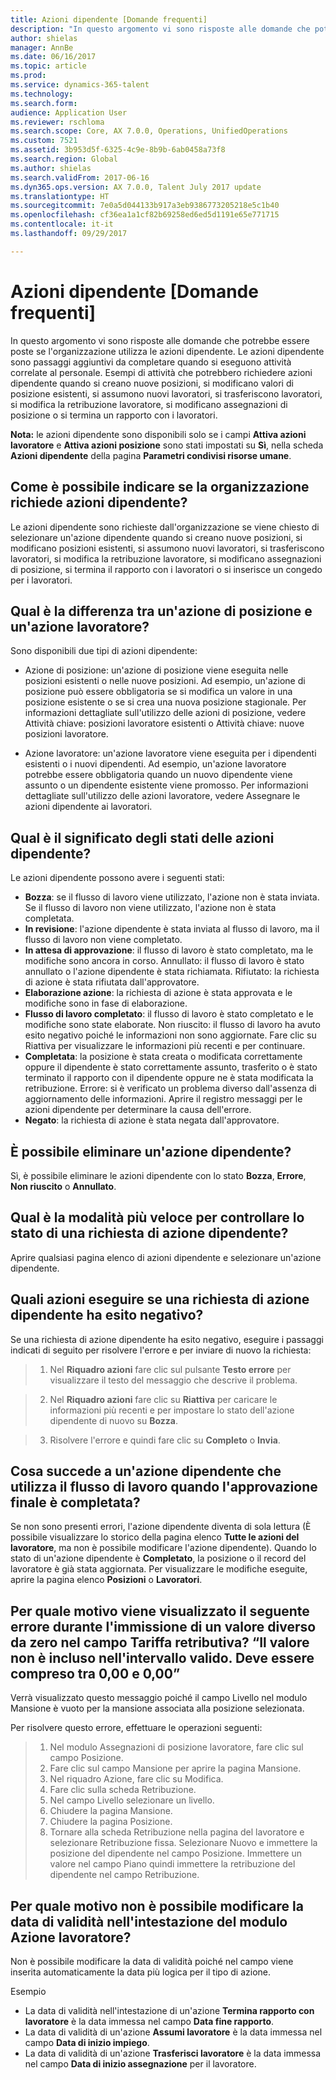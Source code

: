 ```yaml
---
title: Azioni dipendente [Domande frequenti]
description: "In questo argomento vi sono risposte alle domande che potrebbe essere poste se l'organizzazione utilizza le azioni dipendente. Le azioni dipendente sono passaggi aggiuntivi da completare quando si eseguono attività correlate al personale."
author: shielas
manager: AnnBe
ms.date: 06/16/2017
ms.topic: article
ms.prod: 
ms.service: dynamics-365-talent
ms.technology: 
ms.search.form: 
audience: Application User
ms.reviewer: rschloma
ms.search.scope: Core, AX 7.0.0, Operations, UnifiedOperations
ms.custom: 7521
ms.assetid: 3b953d5f-6325-4c9e-8b9b-6ab0458a73f8
ms.search.region: Global
ms.author: shielas
ms.search.validFrom: 2017-06-16
ms.dyn365.ops.version: AX 7.0.0, Talent July 2017 update
ms.translationtype: HT
ms.sourcegitcommit: 7e0a5d044133b917a3eb9386773205218e5c1b40
ms.openlocfilehash: cf36ea1a1cf82b69258ed6ed5d1191e65e771715
ms.contentlocale: it-it
ms.lasthandoff: 09/29/2017

---
```


# <a name="personnel-actions-faq"></a>Azioni dipendente [Domande frequenti]
In questo argomento vi sono risposte alle domande che potrebbe essere poste se l'organizzazione utilizza le azioni dipendente. Le azioni dipendente sono passaggi aggiuntivi da completare quando si eseguono attività correlate al personale. Esempi di attività che potrebbero richiedere azioni dipendente quando si creano nuove posizioni, si modificano valori di posizione esistenti, si assumono nuovi lavoratori, si trasferiscono lavoratori, si modifica la retribuzione lavoratore, si modificano assegnazioni di posizione o si termina un rapporto con i lavoratori.

**Nota:** le azioni dipendente sono disponibili solo se i campi **Attiva azioni lavoratore** e **Attiva azioni posizione** sono stati impostati su **Sì**, nella scheda **Azioni dipendente** della pagina **Parametri condivisi risorse umane**. 

## <a name="how-can-i-tell-if-my-organization-requires-personnel-actions"></a>Come è possibile indicare se la organizzazione richiede azioni dipendente?
Le azioni dipendente sono richieste dall'organizzazione se viene chiesto di selezionare un'azione dipendente quando si creano nuove posizioni, si modificano posizioni esistenti, si assumono nuovi lavoratori, si trasferiscono lavoratori, si modifica la retribuzione lavoratore, si modificano assegnazioni di posizione, si termina il rapporto con i lavoratori o si inserisce un congedo per i lavoratori. 

## <a name="what-is-the-difference-between-a-position-action-and-a-worker-action"></a>Qual è la differenza tra un'azione di posizione e un'azione lavoratore?
Sono disponibili due tipi di azioni dipendente:

- Azione di posizione: un'azione di posizione viene eseguita nelle posizioni esistenti o nelle nuove posizioni. Ad esempio, un'azione di posizione può essere obbligatoria se si modifica un valore in una posizione esistente o se si crea una nuova posizione stagionale. Per informazioni dettagliate sull'utilizzo delle azioni di posizione, vedere Attività chiave: posizioni lavoratore esistenti o Attività chiave: nuove posizioni lavoratore.

- Azione lavoratore: un'azione lavoratore viene eseguita per i dipendenti esistenti o i nuovi dipendenti. Ad esempio, un'azione lavoratore potrebbe essere obbligatoria quando un nuovo dipendente viene assunto o un dipendente esistente viene promosso. Per informazioni dettagliate sull'utilizzo delle azioni lavoratore, vedere Assegnare le azioni dipendente ai lavoratori.

## <a name="what-do-the-statuses-of-the-personnel-actions-mean"></a>Qual è il significato degli stati delle azioni dipendente?
Le azioni dipendente possono avere i seguenti stati:

- **Bozza**: se il flusso di lavoro viene utilizzato, l'azione non è stata inviata. Se il flusso di lavoro non viene utilizzato, l'azione non è stata completata.
- **In revisione**: l'azione dipendente è stata inviata al flusso di lavoro, ma il flusso di lavoro non viene completato.
- **In attesa di approvazione**: il flusso di lavoro è stato completato, ma le modifiche sono ancora in corso. Annullato: il flusso di lavoro è stato annullato o l'azione dipendente è stata richiamata. Rifiutato: la richiesta di azione è stata rifiutata dall'approvatore.
- **Elaborazione azione**: la richiesta di azione è stata approvata e le modifiche sono in fase di elaborazione.
- **Flusso di lavoro completato**: il flusso di lavoro è stato completato e le modifiche sono state elaborate. Non riuscito: il flusso di lavoro ha avuto esito negativo poiché le informazioni non sono aggiornate. Fare clic su Riattiva per visualizzare le informazioni più recenti e per continuare.
- **Completata**: la posizione è stata creata o modificata correttamente oppure il dipendente è stato correttamente assunto, trasferito o è stato terminato il rapporto con il dipendente oppure ne è stata modificata la retribuzione. Errore: si è verificato un problema diverso dall'assenza di aggiornamento delle informazioni. Aprire il registro messaggi per le azioni dipendente per determinare la causa dell'errore.
- **Negato**: la richiesta di azione è stata negata dall'approvatore.

## <a name="can-i-delete-a-personnel-action"></a>È possibile eliminare un'azione dipendente?
Sì, è possibile eliminare le azioni dipendente con lo stato **Bozza**, **Errore**, **Non riuscito** o **Annullato**.

## <a name="what-is-the-fastest-way-to-check-the-status-of-a-personnel-action-request"></a>Qual è la modalità più veloce per controllare lo stato di una richiesta di azione dipendente?
Aprire qualsiasi pagina elenco di azioni dipendente e selezionare un'azione dipendente.

## <a name="what-should-i-do-if-a-personnel-action-request-fails"></a>Quali azioni eseguire se una richiesta di azione dipendente ha esito negativo?
Se una richiesta di azione dipendente ha esito negativo, eseguire i passaggi indicati di seguito per risolvere l'errore e per inviare di nuovo la richiesta:

> 1. Nel **Riquadro azioni** fare clic sul pulsante **Testo errore** per visualizzare il testo del messaggio che descrive il problema.

> 2. Nel **Riquadro azioni** fare clic su **Riattiva** per caricare le informazioni più recenti e per impostare lo stato dell'azione dipendente di nuovo su **Bozza**.

> 3. Risolvere l'errore e quindi fare clic su **Completo** o **Invia**.

## <a name="what-happens-to-a-personnel-action-that-uses-workflow-when-the-final-approval-is-completed"></a>Cosa succede a un'azione dipendente che utilizza il flusso di lavoro quando l'approvazione finale è completata?
Se non sono presenti errori, l'azione dipendente diventa di sola lettura (È possibile visualizzare lo storico della pagina elenco **Tutte le azioni del lavoratore**, ma non è possibile modificare l'azione dipendente). Quando lo stato di un'azione dipendente è **Completato**, la posizione o il record del lavoratore è già stata aggiornata. Per visualizzare le modifiche eseguite, aprire la pagina elenco **Posizioni** o **Lavoratori**.

## <a name="why-do-i-receive-the-following-error-when-i-enter-a-non-zero-value-in-the-pay-rate-field-the-value-is-out-of-its-valid-range--it-much-be-between-000-and-000"></a>Per quale motivo viene visualizzato il seguente errore durante l'immissione di un valore diverso da zero nel campo Tariffa retributiva? “Il valore non è incluso nell'intervallo valido. Deve essere compreso tra 0,00 e 0,00”
Verrà visualizzato questo messaggio poiché il campo Livello nel modulo Mansione è vuoto per la mansione associata alla posizione selezionata.

Per risolvere questo errore, effettuare le operazioni seguenti:

> 1. Nel modulo Assegnazioni di posizione lavoratore, fare clic sul campo Posizione.  
> 2. Fare clic sul campo Mansione per aprire la pagina Mansione.
> 3. Nel riquadro Azione, fare clic su Modifica.
> 4. Fare clic sulla scheda Retribuzione.
> 5. Nel campo Livello selezionare un livello.
> 6. Chiudere la pagina Mansione.
> 7. Chiudere la pagina Posizione.
> 8. Tornare alla scheda Retribuzione nella pagina del lavoratore e selezionare Retribuzione fissa.  Selezionare Nuovo e immettere la posizione del dipendente nel campo Posizione.  Immettere un valore nel campo Piano quindi immettere la retribuzione del dipendente nel campo Retribuzione.

## <a name="why-cant-i-change-the-effective-date-in-the-header-of-the-worker-action-form"></a>Per quale motivo non è possibile modificare la data di validità nell'intestazione del modulo Azione lavoratore?
Non è possibile modificare la data di validità poiché nel campo viene inserita automaticamente la data più logica per il tipo di azione.

Esempio

- La data di validità nell'intestazione di un'azione **Termina rapporto con lavoratore** è la data immessa nel campo **Data fine rapporto**.
- La data di validità di un'azione **Assumi lavoratore** è la data immessa nel campo **Data di inizio impiego**.
- La data di validità di un'azione **Trasferisci lavoratore** è la data immessa nel campo **Data di inizio assegnazione** per il lavoratore.


